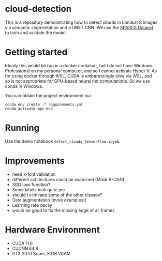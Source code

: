 # cloud-detection
This is a repository demonstrating how to detect clouds in Landsat 8 images via semantic segmentation and a UNET CNN. 
We use the [SPARCS Dataset](https://www.usgs.gov/landsat-missions/spatial-procedures-automated-removal-cloud-and-shadow-sparcs-validation-data) to train and validate the model.

# Getting started
Ideally this would be run in a docker container, but I do not have Windows Professional on my personal computer, and so 
I cannot activate Hyper-V. As for using docker through WSL, CUDA is embarassingly slow via WSL, and so is not appropriate 
for GPU-based neural net computations. So we use conda in Windows.

You can obtain the project environment via:
```
conda env create -f requirements.yml
conda activate mpc-mcd
```

# Running
Use the demo notebook `detect_clouds_tensorflow.ipynb`.

# Improvements
* need k-fold validation
* different achitectures could be examined (Mask R-CNN)
* SGD loss function?
* Some labels look quite por
* should I eliminate some of the other classes?
* Data augmentation (more examples)!
* Learning rate decay
* would be good to fix the missing edge of all frames

# Hardware Environment
* CUDA 11.6
* CUDNN 64.8
* RTX 2070 Super, 8 GB VRAM

